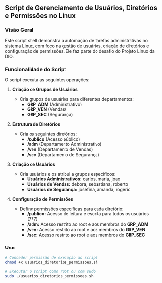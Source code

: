 ## Script de Gerenciamento de Usuários, Diretórios e Permissões no Linux  

### Visão Geral  
Este script shell demonstra a automação de tarefas administrativas no sistema Linux, com foco na gestão de usuários, criação de diretórios e configuração de permissões. Ele faz parte do desafio do Projeto Linux da DIO.  

### Funcionalidade do Script  

O script executa as seguintes operações:  

1. **Criação de Grupos de Usuários**  
   - Cria grupos de usuários para diferentes departamentos:  
     - **GRP_ADM** (Administrativo)  
     - **GRP_VEN** (Vendas)  
     - **GRP_SEC** (Segurança)  

2. **Estrutura de Diretórios**  
   - Cria os seguintes diretórios:  
     - **/publico** (Acesso público)  
     - **/adm** (Departamento Administrativo)  
     - **/ven** (Departamento de Vendas)  
     - **/sec** (Departamento de Segurança)  

3. **Criação de Usuários**  
   - Cria usuários e os atribui a grupos específicos:  
     - **Usuários Administrativos:** carlos, maria, joao  
     - **Usuários de Vendas:** debora, sebastiana, roberto  
     - **Usuários de Segurança:** josefina, amanda, rogerio  

4. **Configuração de Permissões**  
   - Define permissões específicas para cada diretório:  
     - **/publico:** Acesso de leitura e escrita para todos os usuários (777)  
     - **/adm:** Acesso restrito ao root e aos membros do **GRP_ADM**  
     - **/ven:** Acesso restrito ao root e aos membros do **GRP_VEN**  
     - **/sec:** Acesso restrito ao root e aos membros do **GRP_SEC**  

### Uso  

```bash
# Conceder permissão de execução ao script
chmod +x usuarios_diretorios_permissoes.sh  

# Executar o script como root ou com sudo
sudo ./usuarios_diretorios_permissoes.sh  
```

